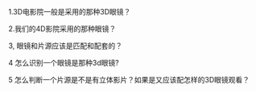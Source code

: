 1.3D电影院一般是采用的那种3D眼镜？

2.我们的4D影院采用的那种眼镜？

3, 眼镜和片源应该是匹配和配套的？

4 怎么识别一个眼镜是那种3d眼镜?

5 怎么判断一个片源是不是有立体影片？如果是又应该配怎样的3D眼镜观看？

